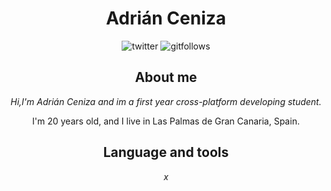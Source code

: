 <h1 align='center'>Adrián Ceniza</h2>
<div align='center'>
<img src='https://img.shields.io/twitter/follow/sirzenii?label=Follow&style=social' href='https://twitter.com/sirzenii' alt='twitter'/>
<img src='https://img.shields.io/github/followers/adriceniza?style=social' alt='gitfollows'/>
 

<h2 align='center' >About me</h2>
<i align='center'>Hi,I'm Adrián Ceniza and im a first year cross-platform developing student.</i>
<p align='center'>I'm 20 years old, and I live in Las Palmas de Gran Canaria, Spain.</p>
<h2 align='center'>Language and tools</h2>
<i align='center'>x</i>
